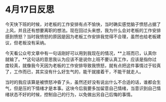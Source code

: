 # 4月17日反思

今天快下班的时候，对老板的工作安排有点不愉快，当时确实感觉脑子愤怒占据了上风，并且还有想要离职的想法。现在回过头来想，我为什么会对老板的工作安排感到愤怒？当时我愤怒的原因是因为老板工作安排我觉得不合理，虽然也给老板建议，但老板没有采纳。

今天看公众号文章中有一句话刚好可以用到我现在的情况，**上班而已，认真你就输了。**这句话的意思我认为应该不是说你上班不要认真工作，应该是指你过度较真，就像我今天因为老板的工作安排导致我愤怒，就有点把这件事情过于较真了，工作而已，其实没有什么好生气的，能干就接着干，不能干就走人。

当时的我应该算是被愤怒冲昏了头，虽然还好没有说出什么不合适的话，谁都会生气，但是压的下情绪才是本事。这块今后我要多加留意自己情绪，当意识到自己情绪状态不好的时候，控制自己的行为，以免做出另自己后悔的事情。